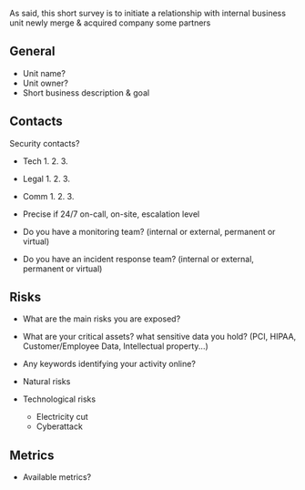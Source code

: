 As said, this short survey is to initiate a relationship with
    internal business unit
    newly merge & acquired company
    some partners

## General

* Unit name?
* Unit owner?
* Short business description & goal

## Contacts
Security contacts?
* Tech  1.
        2.
        3.
* Legal 1.
        2.
        3.
* Comm  1.
        2.
        3.

* Precise if 24/7 on-call, on-site, escalation level
* Do you have a monitoring team?
(internal or external, permanent or virtual)
* Do you have an incident response team?
(internal or external, permanent or virtual)

## Risks

* What are the main risks you are exposed?
* What are your critical assets? what sensitive data you hold?
(PCI, HIPAA, Customer/Employee Data, Intellectual property...)
* Any keywords identifying your activity online?

* Natural risks
* Technological risks
  * Electricity cut
  * Cyberattack

## Metrics

* Available metrics?
